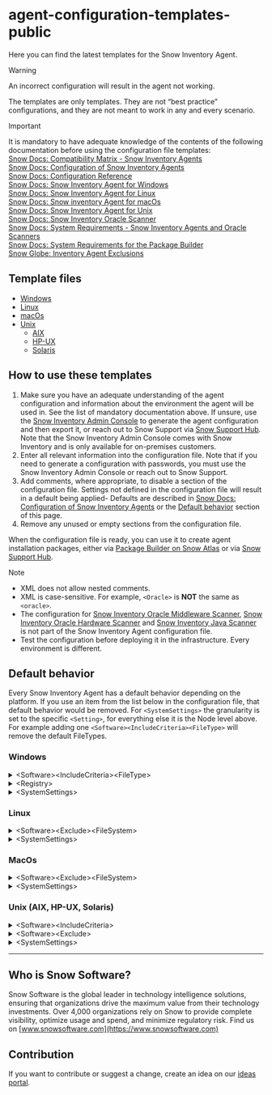 # agent-configuration-templates-public

Here you can find the latest templates for the Snow Inventory Agent.

> [!WARNING]  
> An incorrect configuration will result in the agent not working.
>
> The templates are only templates. They are not “best practice” configurations, and they are not meant to work in any and every scenario.

> [!IMPORTANT]  
> It is mandatory to have adequate knowledge of the contents of the following documentation before using the configuration file templates:  
> [Snow Docs: Compatibility Matrix - Snow Inventory Agents](https://docs.snowsoftware.com/snow-compatibility-matrix/en/UUID-4d460220-56ef-9cc4-9ffe-ddd76ba92189.html)  
> [Snow Docs: Configuration of Snow Inventory Agents](https://docs.snowsoftware.com/snow-inventory-agents-and-oracle-scanners/en/UUID-c54938ea-877f-3e63-7948-57b1e654802f.html)  
> [Snow Docs: Configuration Reference](https://docs.snowsoftware.com/documentation-resources/snow-inventory/configuration-doc.html)  
> [Snow Docs: Snow Inventory Agent for Windows](https://docs.snowsoftware.com/snow-inventory-agents-and-oracle-scanners/en/UUID-a4ceda3e-9084-0bd8-c9c5-625964ee8e77.html)  
> [Snow Docs: Snow Inventory Agent for Linux](https://docs.snowsoftware.com/snow-inventory-agents-and-oracle-scanners/en/UUID-8143d4ba-088a-9fb8-c791-95e62b3e7ee4.html)  
> [Snow Docs: Snow inventory Agent for macOs](https://docs.snowsoftware.com/snow-inventory-agents-and-oracle-scanners/en/UUID-8f964073-e34f-01c6-e57c-76e648b015e8.html)  
> [Snow Docs: Snow Inventory Agent for Unix](https://docs.snowsoftware.com/snow-inventory-agents-and-oracle-scanners/en/UUID-93e9e6c7-33a0-0c85-c826-78f164c001ec.html)  
> [Snow Docs: Snow Inventory Oracle Scanner](https://docs.snowsoftware.com/snow-inventory-agents-and-oracle-scanners/en/UUID-a4e6b99f-a81d-42fd-5bb6-ebcf6dcb0e63.html)  
> [Snow Docs: System Requirements - Snow Inventory Agents and Oracle Scanners](https://docs.snowsoftware.com/snow-system-requirements/en/UUID-5e67847f-6c9b-5432-aa51-0fd32d9ce96c.html)  
> [Snow Docs: System Requirements for the Package Builder](https://docs.snowsoftware.com/snow-system-requirements/en/UUID-bf9d536d-bae2-2f07-2857-11ad85beee74.html)  
> [Snow Globe: Inventory Agent Exclusions](https://community.snowsoftware.com/s/article/Inventory-Agent-Exclusions)  

## Template files

- [Windows](/windows/snowagent.config)
- [Linux](/linux/snowagent.config)
- [macOs](/macos/snowagent.config)
- [Unix](/unix/snowagent.config)
  - [AIX](/unix/AIX/snowagent.config)
  - [HP-UX](/unix/HPUX/snowagent.config)
  - [Solaris](/unix/Solaris/snowagent.config)

## How to use these templates

1. Make sure you have an adequate understanding of the agent configuration and information about the environment the agent will be used in. See the list of mandatory documentation above. If unsure, use the [Snow Inventory Admin Console](https://docs.snowsoftware.com/snow-inventory-server/en/UUID-fdeec059-89bb-401e-5763-5719e89c79c2.html) to generate the agent configuration and then export it, or reach out to Snow Support via [Snow Support Hub](https://community.snowsoftware.com/s/support-hub). Note that the Snow Inventory Admin Console comes with Snow Inventory and is only available for on-premises customers.  
1. Enter all relevant information into the configuration file. Note that if you need to generate a configuration with passwords, you must use the Snow Inventory Admin Console or reach out to Snow Support.  
1. Add comments, where appropriate, to disable a section of the configuration file. Settings not defined in the configuration file will result in a default being applied- Defaults are described in [Snow Docs: Configuration of Snow Inventory Agents](https://docs.snowsoftware.com/snow-inventory-agents-and-oracle-scanners/en/UUID-c54938ea-877f-3e63-7948-57b1e654802f.html) or the [Default behavior](#default-behavior) section of this page.  
1. Remove any unused or empty sections from the configuration file.  

When the configuration file is ready, you can use it to create agent installation packages, either via [Package Builder on Snow Atlas](https://docs.snowsoftware.com/snow-atlas/en/UUID-7a0f8e25-6f02-b787-057d-ddf03c886e9c.html) or via [Snow Support Hub](https://community.snowsoftware.com/s/support-hub).

> [!Note]  
>
> - XML does not allow nested comments.  
> - XML is case-sensitive. For example, `<Oracle>` is **NOT** the same as `<oracle>`.  
> - The configuration for [Snow Inventory Oracle Middleware Scanner](https://docs.snowsoftware.com/snow-inventory-agents-and-oracle-scanners/en/UUID-7526d097-e486-f798-328f-b3aa7a5da385.html), [Snow Inventory Oracle Hardware Scanner](https://docs.snowsoftware.com/snow-inventory-agents-and-oracle-scanners/en/UUID-8f7ce834-805a-1a8b-6569-537844460727.html) and [Snow Inventory Java Scanner](https://docs.snowsoftware.com/snow-inventory-agents-and-oracle-scanners/en/UUID-29ad3c06-f149-1af4-c8b2-9b4de9e947f9.html) is not part of the Snow Inventory Agent configuration file.
> - Test the configuration before deploying it in the infrastructure. Every environment is different.

## Default behavior

Every Snow Inventory Agent has a default behavior depending on the platform. If you use an item from the list below in the configuration file, that default behavior would be removed. For `<SystemSettings>` the granularity is set to the specific `<Setting>`, for everything else it is the Node level above. For example adding one `<Software><IncludeCriteria><FileType>` will remove the default FileTypes.

### Windows

<details>
<summary>&lt;Software&gt;&lt;IncludeCriteria&gt;&lt;FileType&gt;</summary>

```xml
<Software>
    <IncludeCriteria>
      <FileType>exe</FileType>
      <FileType>wfd</FileType>
      <FileType>wfi</FileType>
      <FileType>wtd</FileType>
      <FileType>wti</FileType>
      <FileType>sys2</FileType>
      <FileType>lnk</FileType>
    </IncludeCriteria>
  </Software>
```

</details>


<details>
<summary>&lt;Registry&gt;</summary>

Please use the "Collect custom registry keys" Scanning Module referenced in [Snow Docs: Package Builder - Scanning Modules](https://docs.snowsoftware.com/snow-atlas/en/UUID-fbea6041-f6ea-480b-2b10-292936b39f46.html#UUID-fbea6041-f6ea-480b-2b10-292936b39f46_section-idm423333219851216) instead of adding additional registry queries. Otherwise you will lose

- Exchange Server details
- Windows Clustering details
- Virtual Machine details

and you would need to keep them updated manually.

</details>

<details>
<summary>&lt;SystemSettings&gt;</summary>

```xml
<SystemSettings>
    <Setting key="env.is_virtual_desktop_infrastructure" value="false" />
    <Setting key="http.poll_interval" value="60" />
    <Setting key="http.poll_variance" value="0" />
    <Setting key="wmi.poll_interval" value="15" />
    <Setting key="send.max_scan_result_backlog_count" value="90" />
    <Setting key="http.ssl_verify" value="true" />
    <Setting key="env.powershell_timeout" value="300000" />
    <Setting key="log.append" value="false" />
    <Setting key="metering.is_enabled" value="true" />
    <Setting key="software.scan.enabled" value="true" />
    <Setting key="software.scan.custominfo" value="true" />
    <Setting key="software.scan.virtualsoftwareinfo" value="true" />
    <Setting key="software.scan.fonts" value="true" />
    <Setting key="software.scan.loginuser" value="true" />
    <Setting key="software.scan.netclient" value="true" />
    <Setting key="software.scan.netprotocol" value="true" />
    <Setting key="software.scan.ntservice" value="true" />
    <Setting key="software.scan.odbc" value="true" />
    <Setting key="software.scan.swidtags" value="true" />
    <Setting key="software.scan.userscan" value="true" />
    <Setting key="software.scan.fileshare" value="true" />
    <Setting key="software.scan.environmentvariables" value="true" />
    <Setting key="hardware.scan.enabled" value="true" />
    <Setting key="hardware.scan.networkadapter" value="true" />
    <Setting key="hardware.scan.device" value="true" />
    <Setting key="hardware.scan.displayadapter" value="true" />
    <Setting key="hardware.scan.expansionslot" value="true" />
    <Setting key="hardware.scan.keyboard" value="true" />
    <Setting key="hardware.scan.logicaldisk" value="true" />
    <Setting key="hardware.scan.memory" value="true" />
    <Setting key="hardware.scan.modem" value="true" />
    <Setting key="hardware.scan.monitor" value="true" />
    <Setting key="hardware.scan.mouse" value="true" />
    <Setting key="hardware.scan.multimedia" value="true" />
    <Setting key="hardware.scan.pci" value="true" />
    <Setting key="hardware.scan.physicaldisk" value="true" />
    <Setting key="hardware.scan.port" value="true" />
    <Setting key="hardware.scan.processor" value="true" />
    <Setting key="hardware.scan.scsi" value="true" />
    <Setting key="hardware.scan.tapedrive" value="true" />
    <Setting key="hardware.scan.usb" value="true" />
    <Setting key="hardware.scan.printer" value="true" />
</SystemSettings>
```

</details>

### Linux

<details>
<summary>&lt;Software&gt;&lt;Exclude&gt;&lt;FileSystem&gt;</summary>

To get the latest list of excluded file systems, check [Snow Docs: Snow Inventory Agent for Linux - File system types not scanned by the Agent](https://docs.snowsoftware.com/snow-inventory-agents-and-oracle-scanners/en/UUID-062baded-c442-e50e-2cd0-102c15e8e64b.html#UUID-062baded-c442-e50e-2cd0-102c15e8e64b_section-idm4662919877684832573844085199).

```xml
<Software>
    <Exclude>
        <FileSystem>binfmt_misc</FileSystem>
        <FileSystem>cifs</FileSystem>
        <FileSystem>devpts</FileSystem>
        <FileSystem>devtmpfs</FileSystem>
        <FileSystem>fuse</FileSystem>
        <FileSystem>fuse.gvfsd-fuse</FileSystem>
        <FileSystem>fuse.vmware-vmblock</FileSystem>
        <FileSystem>fuseblk</FileSystem>
        <FileSystem>nfs</FileSystem>
        <FileSystem>nfs4</FileSystem>
        <FileSystem>none</FileSystem>
        <FileSystem>panfs</FileSystem>
        <FileSystem>proc</FileSystem>
        <FileSystem>rpc-pipes</FileSystem>
        <FileSystem>smbfs</FileSystem>
        <FileSystem>sysfs</FileSystem>
        <FileSystem>tmpfs</FileSystem>
        <FileSystem>vmblock</FileSystem>
        <FileSystem>vmhgfs</FileSystem>
    </Exclude>
</Software>
```

</details>

<details>
<summary>&lt;SystemSettings&gt;</summary>

```xml
<SystemSettings>
    <Setting key="env.data_dir" value="data/"/>
    <Setting key="env.log_dir" value="data/"/>
    <Setting key="env.temp_dir" value="/tmp/snow/"/>
    <Setting key="send.max_scan_result_backlog_count" value="90"/>
    <Setting key="http.ssl_verify" value="false" />
    <Setting key="env.allowonlyonescanperday" value="false"/>
    <Setting key="log.append" value="false" />
</SystemSettings>
```
</details>

### MacOs

<details>
<summary>&lt;Software&gt;&lt;Exclude&gt;&lt;FileSystem&gt;</summary>

To get the latest list of excluded file systems, check [Snow Docs: Snow Inventory Agent for MacOs - File system types not scanned by the Agent](https://docs.snowsoftware.com/snow-inventory-agents-and-oracle-scanners/en/UUID-8adaed67-35d2-c537-46a5-f809fab188b7.html#UUID-8adaed67-35d2-c537-46a5-f809fab188b7_section-idm4555670506516832575095009411).

```xml
<Software>
    <Exclude>
        <FileSystem>cifs</FileSystem>
        <FileSystem>nfs4</FileSystem>
        <FileSystem>devfs</FileSystem>
        <FileSystem>none</FileSystem>
        <FileSystem>fuseblk</FileSystem>
        <FileSystem>smbfs</FileSystem>
        <FileSystem>mtmfs</FileSystem>
        <FileSystem>vmhgfs</FileSystem>
        <FileSystem>nfs</FileSystem>
        <FileSystem>devfs</FileSystem>
    </Exclude>
</Software>
```

</details>

<details>
<summary>&lt;SystemSettings&gt;</summary>

```xml
<SystemSettings>
    <Setting key="env.data_dir" value="data/"/>
    <Setting key="env.log_dir" value="data/"/>
    <Setting key="env.temp_dir" value="/tmp/snow/"/>
    <Setting key="send.max_scan_result_backlog_count" value="90"/>
    <Setting key="http.ssl_verify" value="false" />
    <Setting key="env.allowonlyonescanperday" value="false"/>
    <Setting key="log.append" value="false" />
</SystemSettings>
```

</details>

### Unix (AIX, HP-UX, Solaris)

<details>
<summary>&lt;Software&gt;&lt;IncludeCriteria&gt;</summary>

```xml
<Software>
    <IncludeCriteria>
        <FileType>ELF*executable*</FileType>
        <FileType>64-bit XCOFF executable*</FileType>
        <FileType>executable (RISC System/6000)*</FileType>
        <FileType>PA-RISC*executable*</FileType>
        <FileType>java*</FileType>
    </IncludeCriteria>
</Software>
```

</details>

<details>
<summary>&lt;Software&gt;&lt;Exclude&gt;</summary>

```xml
<Software>
    <Exclude>
        <Path>/tmp*</Path>
        <Path>/var/tmp*</Path>
        <Path>*.au</Path>
        <Path>*.bmp</Path>
        <Path>*.bmu</Path>
        <Path>*.cfg</Path>
        <Path>*.class</Path>
        <Path>*.conf</Path>
        <Path>*.csm</Path>
        <Path>*.css</Path>
        <Path>*.dic</Path>
        <Path>*.enc</Path>
        <Path>*.gif</Path>
        <Path>*.h</Path>
        <Path>*.htm</Path>
        <Path>*.html</Path>
        <Path>*.jpg</Path>
        <Path>*.js</Path>
        <Path>*.log</Path>
        <Path>*.mo</Path>
        <Path>*.mof</Path>
        <Path>*.packlist</Path>
        <Path>*.pcf</Path>
        <Path>*.pc</Path>
        <Path>*.pf</Path>
        <Path>*.pl</Path>
        <Path>*.png</Path>
        <Path>*.po</Path>
        <Path>*.properties</Path>
        <Path>*.rdf</Path>
        <Path>*.sdl</Path>
        <Path>*.so</Path>
        <Path>*.sql</Path>
        <Path>*.ttf</Path>
        <Path>*.txe</Path>
        <Path>*.txt</Path>
        <Path>*.utf8</Path>
        <Path>*.xml</Path>
        <Path>*.xpt</Path>
        <Path>*.zip</Path>
        <Path>*/oracle/*/audit*</Path>
    </Exclude>
</Software>
```

</details>

<details>
<summary>&lt;SystemSettings&gt;</summary>

```xml
<SystemSettings>
    <Setting key="env.data_dir" value="data/"/>
    <Setting key="env.log_dir" value="data/"/>
    <Setting key="env.temp_dir" value="/tmp/snow/"/>
    <Setting key="send.max_scan_result_backlog_count" value="90"/>
    <Setting key="http.ssl_verify" value="false" />
    <Setting key="env.allowonlyonescanperday" value="false"/>
    <Setting key="log.append" value="false" />
</SystemSettings>
```

</details>

---

## Who is Snow Software?

Snow Software is the global leader in technology intelligence solutions, ensuring that organizations drive the maximum value from their technology investments. Over 4,000 organizations rely on Snow to provide complete visibility, optimize usage and spend, and minimize regulatory risk.
Find us on [www.snowsoftware.com](https://www.snowsoftware.com)

## Contribution

If you want to contribute or suggest a change, create an idea on our [ideas portal](https://ideas.snowsoftware.com).  
